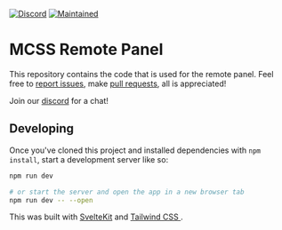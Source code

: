 [![Discord](https://img.shields.io/discord/335560186930659328?label=Discord)](https://mcserversoft.com/discord)
[![Maintained](https://img.shields.io/maintenance/yes/2022)](https://github.com/mcserversoft/RemotePanel)

# MCSS Remote Panel

This repository contains the code that is used for the remote panel. Feel free to [report issues](https://github.com/stefmmm/MCSS-Panel/issues), make [pull requests](https://github.com/mcserversoft/RemotePanel/pulls), all is appreciated!

Join our [discord](https://mcserversoft.com/discord) for a chat!


## Developing

Once you've cloned this project and installed dependencies with `npm install`, start a development server like so:

```bash
npm run dev

# or start the server and open the app in a new browser tab
npm run dev -- --open
```

This was built with [SvelteKit](https://kit.svelte.dev/) and [Tailwind CSS ](https://tailwindcss.com).